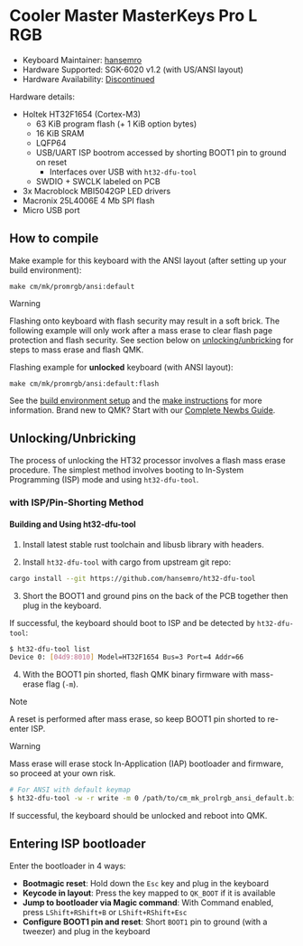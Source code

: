 # Cooler Master MasterKeys Pro L RGB

* Keyboard Maintainer: [hansemro](https://github.com/hansemro)
* Hardware Supported: SGK-6020 v1.2 (with US/ANSI layout)
* Hardware Availability: [Discontinued](https://www.coolermaster.com/catalog/peripheral/keyboards/masterkeys-pro-l/)

Hardware details:
* Holtek HT32F1654 (Cortex-M3)
    * 63 KiB program flash (+ 1 KiB option bytes)
    * 16 KiB SRAM
    * LQFP64
    * USB/UART ISP bootrom accessed by shorting BOOT1 pin to ground on reset
        * Interfaces over USB with `ht32-dfu-tool`
    * SWDIO + SWCLK labeled on PCB
* 3x Macroblock MBI5042GP LED drivers
* Macronix 25L4006E 4 Mb SPI flash
* Micro USB port

## How to compile

Make example for this keyboard with the ANSI layout (after setting up your build environment):

    make cm/mk/promrgb/ansi:default

> [!WARNING]
> Flashing onto keyboard with flash security may result in a soft brick. The following example will
> only work after a mass erase to clear flash page protection and flash security. See section below
> on [unlocking/unbricking](#UnlockingUnbricking) for steps to mass erase and flash QMK.

Flashing example for **unlocked** keyboard (with ANSI layout):

    make cm/mk/promrgb/ansi:default:flash

See the [build environment setup](https://docs.qmk.fm/#/getting_started_build_tools) and the [make instructions](https://docs.qmk.fm/#/getting_started_make_guide) for more information. Brand new to QMK? Start with our [Complete Newbs Guide](https://docs.qmk.fm/#/newbs).

## Unlocking/Unbricking

The process of unlocking the HT32 processor involves a flash mass erase procedure. The simplest
method involves booting to In-System Programming (ISP) mode and using `ht32-dfu-tool`.

### with ISP/Pin-Shorting Method

#### Building and Using ht32-dfu-tool

1. Install latest stable rust toolchain and libusb library with headers.

2. Install `ht32-dfu-tool` with cargo from upstream git repo:

```bash
cargo install --git https://github.com/hansemro/ht32-dfu-tool
```

3. Short the BOOT1 and ground pins on the back of the PCB together then plug in the keyboard.

If successful, the keyboard should boot to ISP and be detected by `ht32-dfu-tool`:

```bash
$ ht32-dfu-tool list
Device 0: [04d9:8010] Model=HT32F1654 Bus=3 Port=4 Addr=66
```

4. With the BOOT1 pin shorted, flash QMK binary firmware with mass-erase flag (`-m`).

> [!NOTE]
> A reset is performed after mass erase, so keep BOOT1 pin shorted to re-enter ISP.

> [!WARNING]
> Mass erase will erase stock In-Application (IAP) bootloader and firmware, so proceed at your own
> risk.

```bash
# For ANSI with default keymap
$ ht32-dfu-tool -w -r write -m 0 /path/to/cm_mk_prolrgb_ansi_default.bin
```

If successful, the keyboard should be unlocked and reboot into QMK.

## Entering ISP bootloader

Enter the bootloader in 4 ways:

* **Bootmagic reset**: Hold down the `Esc` key and plug in the keyboard
* **Keycode in layout**: Press the key mapped to `QK_BOOT` if it is available
* **Jump to bootloader via Magic command**: With Command enabled, press `LShift+RShift+B` or `LShift+RShift+Esc`
* **Configure BOOT1 pin and reset**: Short `BOOT1` pin to ground (with a tweezer) and plug in the keyboard
